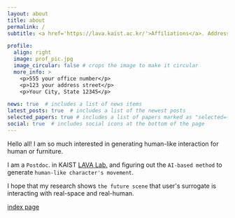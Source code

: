 ```yaml
---
layout: about
title: about
permalink: /
subtitle: <a href='https://lava.kaist.ac.kr/'>Affiliations</a>. Address. Contacts. Moto. Etc.

profile:
  align: right
  image: prof_pic.jpg
  image_circular: false # crops the image to make it circular
  more_info: >
    <p>555 your office number</p>
    <p>123 your address street</p>
    <p>Your City, State 12345</p>

news: true  # includes a list of news items
latest_posts: true  # includes a list of the newest posts
selected_papers: true # includes a list of papers marked as "selected={true}"
social: true  # includes social icons at the bottom of the page
---
```


Hello all! 
I am so much interested in generating human-like interaction for human or furniture.

I am a `Postdoc`. in KAIST [LAVA Lab.](https://lava.kaist.ac.kr/) and figuring out the `AI-based method` to generate `human-like character's movement`.

I hope that my research shows `the future scene` that user's surrogate is interacting with real-space and real-human. 

[index page](/publications/)